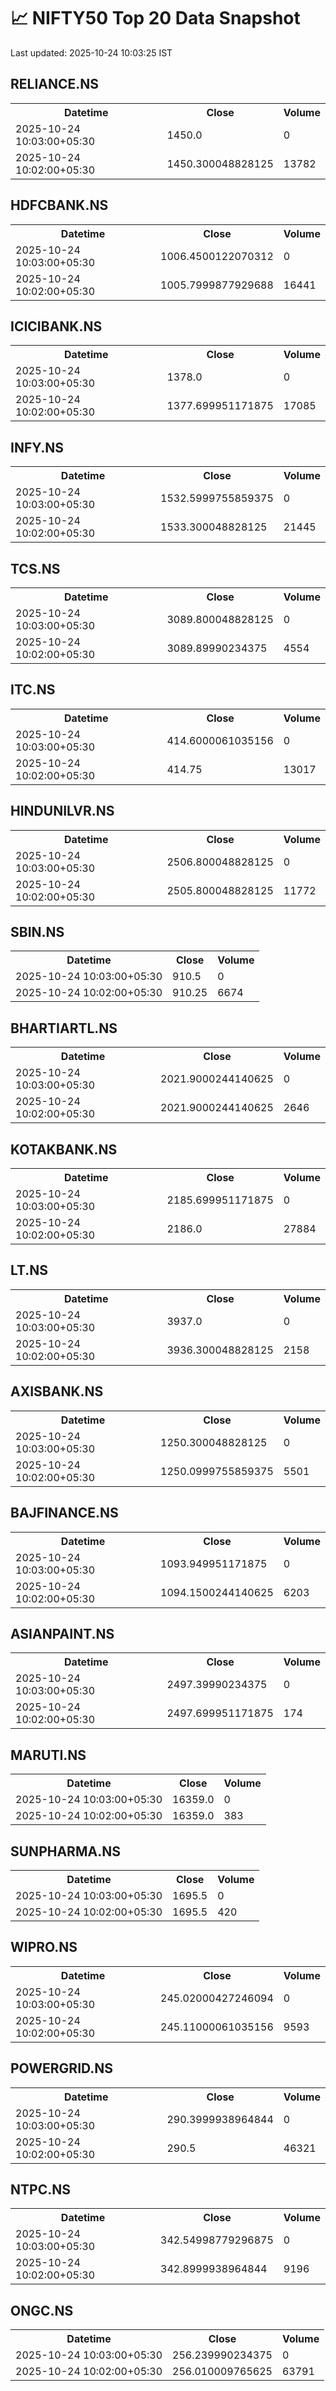 # 📈 NIFTY50 Top 20 Data Snapshot

Last updated: 2025-10-24 10:03:25 IST

## RELIANCE.NS

<table>
  <tr><th>Datetime</th><th>Close</th><th>Volume</th></tr>
  <tr><td>2025-10-24 10:03:00+05:30</td><td>1450.0</td><td>0</td></tr>
  <tr><td>2025-10-24 10:02:00+05:30</td><td>1450.300048828125</td><td>13782</td></tr>
</table>

## HDFCBANK.NS

<table>
  <tr><th>Datetime</th><th>Close</th><th>Volume</th></tr>
  <tr><td>2025-10-24 10:03:00+05:30</td><td>1006.4500122070312</td><td>0</td></tr>
  <tr><td>2025-10-24 10:02:00+05:30</td><td>1005.7999877929688</td><td>16441</td></tr>
</table>

## ICICIBANK.NS

<table>
  <tr><th>Datetime</th><th>Close</th><th>Volume</th></tr>
  <tr><td>2025-10-24 10:03:00+05:30</td><td>1378.0</td><td>0</td></tr>
  <tr><td>2025-10-24 10:02:00+05:30</td><td>1377.699951171875</td><td>17085</td></tr>
</table>

## INFY.NS

<table>
  <tr><th>Datetime</th><th>Close</th><th>Volume</th></tr>
  <tr><td>2025-10-24 10:03:00+05:30</td><td>1532.5999755859375</td><td>0</td></tr>
  <tr><td>2025-10-24 10:02:00+05:30</td><td>1533.300048828125</td><td>21445</td></tr>
</table>

## TCS.NS

<table>
  <tr><th>Datetime</th><th>Close</th><th>Volume</th></tr>
  <tr><td>2025-10-24 10:03:00+05:30</td><td>3089.800048828125</td><td>0</td></tr>
  <tr><td>2025-10-24 10:02:00+05:30</td><td>3089.89990234375</td><td>4554</td></tr>
</table>

## ITC.NS

<table>
  <tr><th>Datetime</th><th>Close</th><th>Volume</th></tr>
  <tr><td>2025-10-24 10:03:00+05:30</td><td>414.6000061035156</td><td>0</td></tr>
  <tr><td>2025-10-24 10:02:00+05:30</td><td>414.75</td><td>13017</td></tr>
</table>

## HINDUNILVR.NS

<table>
  <tr><th>Datetime</th><th>Close</th><th>Volume</th></tr>
  <tr><td>2025-10-24 10:03:00+05:30</td><td>2506.800048828125</td><td>0</td></tr>
  <tr><td>2025-10-24 10:02:00+05:30</td><td>2505.800048828125</td><td>11772</td></tr>
</table>

## SBIN.NS

<table>
  <tr><th>Datetime</th><th>Close</th><th>Volume</th></tr>
  <tr><td>2025-10-24 10:03:00+05:30</td><td>910.5</td><td>0</td></tr>
  <tr><td>2025-10-24 10:02:00+05:30</td><td>910.25</td><td>6674</td></tr>
</table>

## BHARTIARTL.NS

<table>
  <tr><th>Datetime</th><th>Close</th><th>Volume</th></tr>
  <tr><td>2025-10-24 10:03:00+05:30</td><td>2021.9000244140625</td><td>0</td></tr>
  <tr><td>2025-10-24 10:02:00+05:30</td><td>2021.9000244140625</td><td>2646</td></tr>
</table>

## KOTAKBANK.NS

<table>
  <tr><th>Datetime</th><th>Close</th><th>Volume</th></tr>
  <tr><td>2025-10-24 10:03:00+05:30</td><td>2185.699951171875</td><td>0</td></tr>
  <tr><td>2025-10-24 10:02:00+05:30</td><td>2186.0</td><td>27884</td></tr>
</table>

## LT.NS

<table>
  <tr><th>Datetime</th><th>Close</th><th>Volume</th></tr>
  <tr><td>2025-10-24 10:03:00+05:30</td><td>3937.0</td><td>0</td></tr>
  <tr><td>2025-10-24 10:02:00+05:30</td><td>3936.300048828125</td><td>2158</td></tr>
</table>

## AXISBANK.NS

<table>
  <tr><th>Datetime</th><th>Close</th><th>Volume</th></tr>
  <tr><td>2025-10-24 10:03:00+05:30</td><td>1250.300048828125</td><td>0</td></tr>
  <tr><td>2025-10-24 10:02:00+05:30</td><td>1250.0999755859375</td><td>5501</td></tr>
</table>

## BAJFINANCE.NS

<table>
  <tr><th>Datetime</th><th>Close</th><th>Volume</th></tr>
  <tr><td>2025-10-24 10:03:00+05:30</td><td>1093.949951171875</td><td>0</td></tr>
  <tr><td>2025-10-24 10:02:00+05:30</td><td>1094.1500244140625</td><td>6203</td></tr>
</table>

## ASIANPAINT.NS

<table>
  <tr><th>Datetime</th><th>Close</th><th>Volume</th></tr>
  <tr><td>2025-10-24 10:03:00+05:30</td><td>2497.39990234375</td><td>0</td></tr>
  <tr><td>2025-10-24 10:02:00+05:30</td><td>2497.699951171875</td><td>174</td></tr>
</table>

## MARUTI.NS

<table>
  <tr><th>Datetime</th><th>Close</th><th>Volume</th></tr>
  <tr><td>2025-10-24 10:03:00+05:30</td><td>16359.0</td><td>0</td></tr>
  <tr><td>2025-10-24 10:02:00+05:30</td><td>16359.0</td><td>383</td></tr>
</table>

## SUNPHARMA.NS

<table>
  <tr><th>Datetime</th><th>Close</th><th>Volume</th></tr>
  <tr><td>2025-10-24 10:03:00+05:30</td><td>1695.5</td><td>0</td></tr>
  <tr><td>2025-10-24 10:02:00+05:30</td><td>1695.5</td><td>420</td></tr>
</table>

## WIPRO.NS

<table>
  <tr><th>Datetime</th><th>Close</th><th>Volume</th></tr>
  <tr><td>2025-10-24 10:03:00+05:30</td><td>245.02000427246094</td><td>0</td></tr>
  <tr><td>2025-10-24 10:02:00+05:30</td><td>245.11000061035156</td><td>9593</td></tr>
</table>

## POWERGRID.NS

<table>
  <tr><th>Datetime</th><th>Close</th><th>Volume</th></tr>
  <tr><td>2025-10-24 10:03:00+05:30</td><td>290.3999938964844</td><td>0</td></tr>
  <tr><td>2025-10-24 10:02:00+05:30</td><td>290.5</td><td>46321</td></tr>
</table>

## NTPC.NS

<table>
  <tr><th>Datetime</th><th>Close</th><th>Volume</th></tr>
  <tr><td>2025-10-24 10:03:00+05:30</td><td>342.54998779296875</td><td>0</td></tr>
  <tr><td>2025-10-24 10:02:00+05:30</td><td>342.8999938964844</td><td>9196</td></tr>
</table>

## ONGC.NS

<table>
  <tr><th>Datetime</th><th>Close</th><th>Volume</th></tr>
  <tr><td>2025-10-24 10:03:00+05:30</td><td>256.239990234375</td><td>0</td></tr>
  <tr><td>2025-10-24 10:02:00+05:30</td><td>256.010009765625</td><td>63791</td></tr>
</table>

